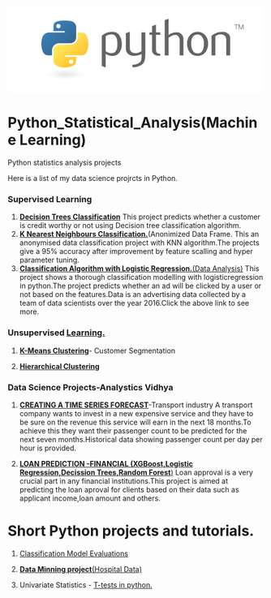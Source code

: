 ![GitHub Logo](/loanPredictiongraphs/python1.png)
# Python_Statistical_Analysis(Machine Learning)

Python statistics analysis projects

Here is a list of my data science projrcts in Python.
### Supervised Learning
1. [**Decision Trees Classification**](https://github.com/GeorgeOduor/decisiontrees)
This project predicts whether a customer is credit worthy or not using Decision tree classification algorithm.
1. [**K Nearest Neighbours Classification.**](https://github.com/GeorgeOduor/KNN-Algorithm)(Anonimized Data Frame.
This an anonymised data classification project with KNN algorithm.The projects give a 95% accuracy after improvement by feature scalling and hyper parameter tuning.
1.  [**Classification Algorithm with Logistic Regression.**(Data Analysis)](https://github.com/GeorgeOduor/Python_Statistical_Analysis/blob/master/projects/logisticRegression.ipynb)
This project shows a thorough classification modelling with logisticregression in python.The project predicts whether an ad will be clicked by a user or not based on the features.Data is an advertising data collected by a team of data scientists over the year 2016.Click the above link to see more.
### Unsupervised [Learning.](https://github.com/GeorgeOduor/unsupervised-learning)

1. [**K-Means Clustering**](https://github.com/GeorgeOduor/unsupervised-learning/tree/master/k-means%20clustering)- Customer Segmentation

1. [**Hierarchical Clustering**](https://github.com/GeorgeOduor/unsupervised-learning/tree/master/hierarchical%20clustering)

### Data Science Projects-Analystics Vidhya
1.  [**CREATING A TIME SERIES FORECAST**](https://github.com/GeorgeOduor/Python_Statistical_Analysis/blob/master/projects/timeseries.md)-Transport industry
A transport company wants to invest in a new expensive service and they have to be sure on the revenue this service will earn in the next 18 months.To achieve this they want their passenger count to be predicted for the next seven months.Historical data showing passenger count per day per hour is provided.

1.  [**LOAN PREDICTION -FINANCIAL (XGBoost,Logistic Regression,Decission Trees,Random Forest**)](https://github.com/GeorgeOduor/Python_Statistical_Analysis/blob/master/projects/loanprediction%20notebook.md)
Loan approval is a very crucial part in any financial institutions.This project is aimed at predicting the loan aproval for clients based on their data such as applicant income,loan amount and others.
# Short Python projects and tutorials.
1. [Classification Model Evaluations](https://github.com/GeorgeOduor/Data-Science-Portfolio/blob/master/classification%20models.ipynb)

1. [**Data Minning project**(Hospital Data)](https://github.com/GeorgeOduor/Data-minining-project-in-python)

2. Univariate Statistics - [T-tests in python.](https://github.com/GeorgeOduor/Python_Statistical_Analysis/blob/master/projects/t-tests.ipynb)

